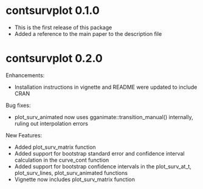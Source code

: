# contsurvplot 0.1.0

* This is the first release of this package
* Added a reference to the main paper to the description file

# contsurvplot 0.2.0

Enhancements:

* Installation instructions in vignette and README were updated to include CRAN

Bug fixes:

* plot_surv_animated now uses gganimate::transition_manual() internally, ruling out interpolation errors

New Features:

* Added plot_surv_matrix function
* Added support for bootstrap standard error and confidence interval calculation in the curve_cont function
* Added support for bootstrap confidence intervals in the plot_surv_at_t, plot_surv_lines, plot_surv_animated functions
* Vignette now includes plot_surv_matrix function
